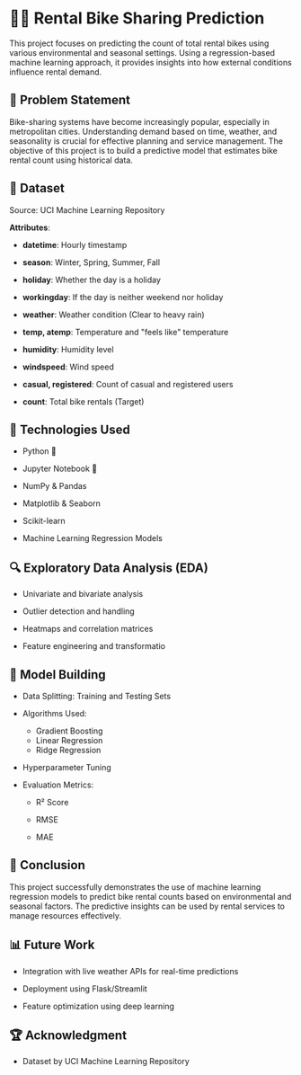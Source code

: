 
# 🚴‍♂️ Rental Bike Sharing Prediction

This project focuses on predicting the count of total rental bikes using various environmental and seasonal settings. Using a regression-based machine learning approach, it provides insights into how external conditions influence rental demand.


## 📌 Problem Statement

Bike-sharing systems have become increasingly popular, especially in metropolitan cities. Understanding demand based on time, weather, and seasonality is crucial for effective planning and service management. The objective of this project is to build a predictive model that estimates bike rental count using historical data.
## 📁 Dataset

Source: UCI Machine Learning Repository

**Attributes**:

  - **datetime**: Hourly timestamp

  - **season**: Winter, Spring, Summer, Fall

  - **holiday**: Whether the day is a holiday

  - **workingday**: If the day is neither weekend nor holiday

  - **weather**: Weather condition (Clear to heavy rain)

  - **temp, atemp**: Temperature and "feels like" temperature

  - **humidity**: Humidity level

  - **windspeed**: Wind speed

  - **casual, registered**: Count of casual and registered users

  - **count**: Total bike rentals (Target)
## 🧠 Technologies Used

  - Python 🐍

  - Jupyter Notebook 📓

  - NumPy & Pandas

  - Matplotlib & Seaborn

  - Scikit-learn

  - Machine Learning Regression Models
## 🔍 Exploratory Data Analysis (EDA)

  - Univariate and bivariate analysis

  - Outlier detection and handling

  - Heatmaps and correlation matrices

  - Feature engineering and transformatio
## 🧪 Model Building

  - Data Splitting: Training and Testing Sets

  - Algorithms Used:

     - Gradient Boosting
     - Linear Regression
    - Ridge Regression

  - Hyperparameter Tuning

  - Evaluation Metrics:

     - R² Score

      - RMSE

     - MAE
## 🏁 Conclusion

This project successfully demonstrates the use of machine learning regression models to predict bike rental counts based on environmental and seasonal factors. The predictive insights can be used by rental services to manage resources effectively.
## 📊 Future Work

   - Integration with live weather APIs for real-time predictions

   - Deployment using Flask/Streamlit

   - Feature optimization using deep learning
## 🏆 Acknowledgment

  - Dataset by UCI Machine Learning Repository
